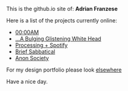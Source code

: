 This is the github.io site of:
**Adrian Franzese**

Here is a list of the projects currently online:
- [00:00AM](/00-00AM/)
- [...A Bulging Glistening White Head](/white_head/)
- [Processing + Spotify](/P5_plus_Spotify/)
- [Brief Sabbatical](/brief-sabbatical/)
- [Anon Society]()

For my design portfolio please look [elsewhere](https://adrianfranzese.myportfolio.com/)

Have a nice day.
